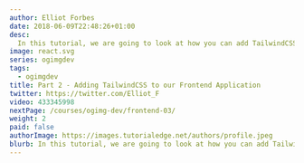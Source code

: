 ```yaml
---
author: Elliot Forbes
date: 2018-06-09T22:48:26+01:00
desc: 
  In this tutorial, we are going to look at how you can add TailwindCSS to our frontend application.
image: react.svg
series: ogimgdev
tags:
  - ogimgdev
title: Part 2 - Adding TailwindCSS to our Frontend Application
twitter: https://twitter.com/Elliot_F
video: 433345998
nextPage: /courses/ogimg-dev/frontend-03/
weight: 2
paid: false
authorImage: https://images.tutorialedge.net/authors/profile.jpeg
blurb: In this tutorial, we are going to look at how you can add Tailwind CSS to our frontend React.js application.
---
```

